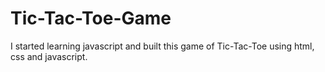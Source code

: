 # Tic-Tac-Toe-Game
I started learning javascript and built this game of Tic-Tac-Toe using html, css and javascript.
